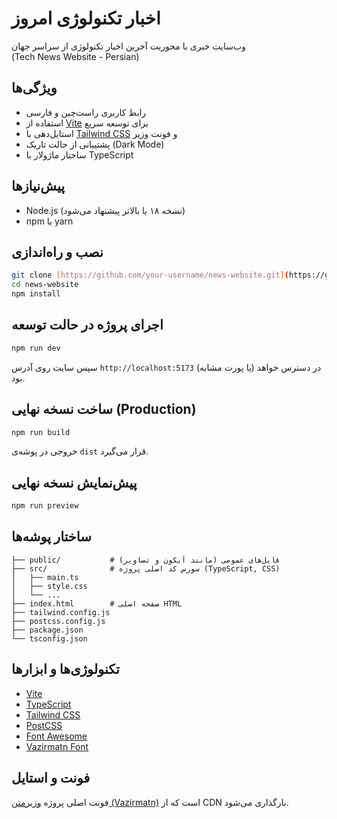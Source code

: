 # اخبار تکنولوژی امروز

وب‌سایت خبری با محوریت آخرین اخبار تکنولوژی از سراسر جهان  
(Tech News Website - Persian)

## ویژگی‌ها

- رابط کاربری راست‌چین و فارسی
- استفاده از [Vite](https://vitejs.dev/) برای توسعه سریع
- استایل‌دهی با [Tailwind CSS](https://tailwindcss.com/) و فونت وزیر
- پشتیبانی از حالت تاریک (Dark Mode)
- ساختار ماژولار با TypeScript

## پیش‌نیازها

- Node.js (نسخه ۱۸ یا بالاتر پیشنهاد می‌شود)
- npm یا yarn

## نصب و راه‌اندازی

```bash
git clone [https://github.com/your-username/news-website.git](https://github.com/mjfrontdev/news-website)
cd news-website
npm install
```

## اجرای پروژه در حالت توسعه

```bash
npm run dev
```

سپس سایت روی آدرس `http://localhost:5173` (یا پورت مشابه) در دسترس خواهد بود.

## ساخت نسخه نهایی (Production)

```bash
npm run build
```

خروجی در پوشه‌ی `dist` قرار می‌گیرد.

## پیش‌نمایش نسخه نهایی

```bash
npm run preview
```

## ساختار پوشه‌ها

```
├── public/           # فایل‌های عمومی (مانند آیکون و تصاویر)
├── src/              # سورس کد اصلی پروژه (TypeScript, CSS)
│   ├── main.ts
│   ├── style.css
│   └── ...
├── index.html        # صفحه اصلی HTML
├── tailwind.config.js
├── postcss.config.js
├── package.json
└── tsconfig.json
```

## تکنولوژی‌ها و ابزارها

- [Vite](https://vitejs.dev/)
- [TypeScript](https://www.typescriptlang.org/)
- [Tailwind CSS](https://tailwindcss.com/)
- [PostCSS](https://postcss.org/)
- [Font Awesome](https://fontawesome.com/)
- [Vazirmatn Font](https://github.com/rastikerdar/vazirmatn)

## فونت و استایل

فونت اصلی پروژه [وزیرمتن (Vazirmatn)](https://github.com/rastikerdar/vazirmatn) است که از CDN بارگذاری می‌شود.
